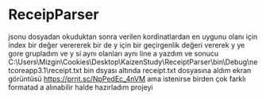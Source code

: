 # ReceipParser
jsonu dosyadan okuduktan sonra  verilen kordinatlardan en uygunu   olanı için index bir değer verererek bir de y için  bir geçirgenlik değeri vererek  y ye gore grupladım  ve y si aynı olanları aynı line a yazdım 
 ve sonucu C:\Users\Mizgin\Cookies\Desktop\KaizenStudy\ReceiptParser\bin\Debug\netcoreapp3.1\receipt.txt  bin dsyası altında receipt.txt dosyasına aldım 
  ekran görüntüsü  https://prnt.sc/NpPedEc_4nVM
  ama istenirse birden çok farklı formatad a alınabilir halde hazırladım projeyi
